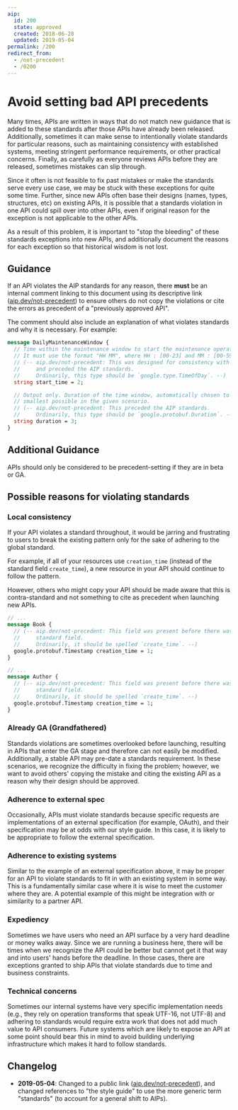 ```yaml
---
aip:
  id: 200
  state: approved
  created: 2018-06-28
  updated: 2019-05-04
permalink: /200
redirect_from:
  - /not-precedent
  - /0200
---
```


# Avoid setting bad API precedents

Many times, APIs are written in ways that do not match new guidance that is
added to these standards after those APIs have already been released.
Additionally, sometimes it can make sense to intentionally violate standards
for particular reasons, such as maintaining consistency with established
systems, meeting stringent performance requirements, or other practical
concerns. Finally, as carefully as everyone reviews APIs before they are
released, sometimes mistakes can slip through.

Since it often is not feasible to fix past mistakes or make the standards serve
every use case, we may be stuck with these exceptions for quite some time.
Further, since new APIs often base their designs (names, types, structures,
etc) on existing APIs, it is possible that a standards violation in one API
could spill over into other APIs, even if original reason for the exception is
not applicable to the other APIs.

As a result of this problem, it is important to "stop the bleeding" of these
standards exceptions into new APIs, and additionally document the reasons for
each exception so that historical wisdom is not lost.

## Guidance

If an API violates the AIP standards for any reason, there **must** be an
internal comment linking to this document using its descriptive link
([aip.dev/not-precedent]()) to ensure others do not copy the violations or cite
the errors as precedent of a "previously approved API".

The comment should also include an explanation of what violates standards and
why it is necessary. For example:

```proto
message DailyMaintenanceWindow {
  // Time within the maintenance window to start the maintenance operations.
  // It must use the format "HH MM", where HH : [00-23] and MM : [00-59] GMT.
  // (-- aip.dev/not-precedent: This was designed for consistency with crontab,
  //     and preceded the AIP standards.
  //     Ordinarily, this type should be `google.type.TimeOfDay`. --)
  string start_time = 2;

  // Output only. Duration of the time window, automatically chosen to be
  // smallest possible in the given scenario.
  // (-- aip.dev/not-precedent: This preceded the AIP standards.
  //     Ordinarily, this type should be `google.protobuf.Duration`. --)
  string duration = 3;
}
```

## Additional Guidance

APIs should only be considered to be precedent-setting if they are in beta or
GA.

## Possible reasons for violating standards

### Local consistency

If your API violates a standard throughout, it would be jarring and frustrating
to users to break the existing pattern only for the sake of adhering to the
global standard.

For example, if all of your resources use `creation_time` (instead of the
standard field `create_time`), a new resource in your API should continue to
follow the pattern.

However, others who might copy your API should be made aware that this is
contra-standard and not something to cite as precedent when launching new APIs.

```proto
// ...
message Book {
  // (-- aip.dev/not-precedent: This field was present before there was a
  //     standard field.
  //     Ordinarily, it should be spelled `create_time`. --)
  google.protobuf.Timestamp creation_time = 1;
}

// ...
message Author {
  // (-- aip.dev/not-precedent: This field was present before there was a
  //     standard field.
  //     Ordinarily, it should be spelled `create_time`. --)
  google.protobuf.Timestamp creation_time = 1;
}
```

### Already GA (Grandfathered)

Standards violations are sometimes overlooked before launching, resulting in
APIs that enter the GA stage and therefore can not easily be modified.
Additionally, a stable API may pre-date a standards requirement. In these
scenarios, we recognize the difficulty in fixing the problem; however, we want
to avoid others' copying the mistake and citing the existing API as a reason
why their design should be approved.

### Adherence to external spec

Occasionally, APIs must violate standards because specific requests are
implementations of an external specification (for example, OAuth), and their
specification may be at odds with our style guide. In this case, it is likely
to be appropriate to follow the external specification.

### Adherence to existing systems

Similar to the example of an external specification above, it may be proper for
an API to violate standards to fit in with an existing system in some way. This
is a fundamentally similar case where it is wise to meet the customer where
they are. A potential example of this might be integration with or similarity
to a partner API.

### Expediency

Sometimes we have users who need an API surface by a very hard deadline or
money walks away. Since we are running a business here, there will be times
when we recognize the API could be better but cannot get it that way and into
users' hands before the deadline. In those cases, there are exceptions granted
to ship APIs that violate standards due to time and business constraints.

### Technical concerns

Sometimes our internal systems have very specific implementation needs (e.g.,
they rely on operation transforms that speak UTF-16, not UTF-8) and adhering to
standards would require extra work that does not add much value to API
consumers. Future systems which are likely to expose an API at some point
should bear this in mind to avoid building underlying infrastructure which
makes it hard to follow standards.

## Changelog

- **2019-05-04**: Changed to a public link ([aip.dev/not-precedent]()), and
  changed references to "the style guide" to use the more generic term
  "standards" (to account for a general shift to AIPs).
